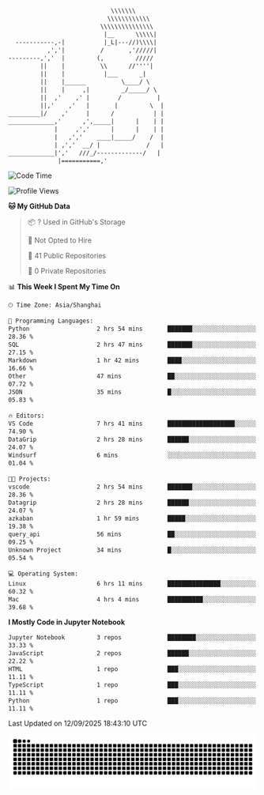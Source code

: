 ```
                             \\\\\\\
                            \\\\\\\\\\\\
                          \\\\\\\\\\\\\\\
                           |__      \\\\\|
  -----------,-|           |_L|---//)\\\\|
           ,','|          /       ,'/////|
---------,','  |         (,         /////
         ||    |          \\      //''''|
         ||    |           |___      _|
         ||    |______          \____/ \
         ||    |     ,|         _/_____/ \
         ||  ,'    ,' |        /          |
         ||,'    ,'   |       |         \  |
_________|/    ,'     |      /           | |
_____________,'      ,',_____|      |    | |
             |     ,','      |      |    | |
             |   ,','    ____|_____/    /  |
             | ,','  __/ |             /   |
_____________|','   ///_/-------------/   |
              |===========,'
```

<!--START_SECTION:waka-->
![Code Time](http://img.shields.io/badge/Code%20Time-135%20hrs%206%20mins-blue)

![Profile Views](http://img.shields.io/badge/Profile%20Views-0-blue)

**🐱 My GitHub Data** 

> 📦 ? Used in GitHub's Storage 
 > 
> 🚫 Not Opted to Hire
 > 
> 📜 41 Public Repositories 
 > 
> 🔑 0 Private Repositories 
 > 
📊 **This Week I Spent My Time On** 

```text
🕑︎ Time Zone: Asia/Shanghai

💬 Programming Languages: 
Python                   2 hrs 54 mins       ███████░░░░░░░░░░░░░░░░░░   28.36 % 
SQL                      2 hrs 47 mins       ███████░░░░░░░░░░░░░░░░░░   27.15 % 
Markdown                 1 hr 42 mins        ████░░░░░░░░░░░░░░░░░░░░░   16.66 % 
Other                    47 mins             ██░░░░░░░░░░░░░░░░░░░░░░░   07.72 % 
JSON                     35 mins             █░░░░░░░░░░░░░░░░░░░░░░░░   05.83 % 

🔥 Editors: 
VS Code                  7 hrs 41 mins       ███████████████████░░░░░░   74.90 % 
DataGrip                 2 hrs 28 mins       ██████░░░░░░░░░░░░░░░░░░░   24.07 % 
Windsurf                 6 mins              ░░░░░░░░░░░░░░░░░░░░░░░░░   01.04 % 

🐱‍💻 Projects: 
vscode                   2 hrs 54 mins       ███████░░░░░░░░░░░░░░░░░░   28.36 % 
Datagrip                 2 hrs 28 mins       ██████░░░░░░░░░░░░░░░░░░░   24.07 % 
azkaban                  1 hr 59 mins        █████░░░░░░░░░░░░░░░░░░░░   19.38 % 
query_api                56 mins             ██░░░░░░░░░░░░░░░░░░░░░░░   09.25 % 
Unknown Project          34 mins             █░░░░░░░░░░░░░░░░░░░░░░░░   05.54 % 

💻 Operating System: 
Linux                    6 hrs 11 mins       ███████████████░░░░░░░░░░   60.32 % 
Mac                      4 hrs 4 mins        ██████████░░░░░░░░░░░░░░░   39.68 % 
```

**I Mostly Code in Jupyter Notebook** 

```text
Jupyter Notebook         3 repos             ████████░░░░░░░░░░░░░░░░░   33.33 % 
JavaScript               2 repos             ██████░░░░░░░░░░░░░░░░░░░   22.22 % 
HTML                     1 repo              ███░░░░░░░░░░░░░░░░░░░░░░   11.11 % 
TypeScript               1 repo              ███░░░░░░░░░░░░░░░░░░░░░░   11.11 % 
Python                   1 repo              ███░░░░░░░░░░░░░░░░░░░░░░   11.11 % 
```




 Last Updated on 12/09/2025 18:43:10 UTC
<!--END_SECTION:waka-->

<picture>
  <source media="(prefers-color-scheme: dark)" srcset="https://raw.githubusercontent.com/yuemanly/yuemanly/output/github-contribution-grid-snake-dark.svg" />
  <source media="(prefers-color-scheme: light)" srcset="https://raw.githubusercontent.com/yuemanly/yuemanly/output/github-contribution-grid-snake.svg" />
  <img alt="github-snake" src="https://raw.githubusercontent.com/yuemanly/yuemanly/output/github-contribution-grid-snake.svg" />
</picture>
<!--
**yuemanly/yuemanly** is a ✨ _special_ ✨ repository because its `README.md` (this file) appears on your GitHub profile.

Here are some ideas to get you started:

- 🔭 I’m currently working on ...
- 🌱 I’m currently learning ...
- 👯 I’m looking to collaborate on ...
- 🤔 I’m looking for help with ...
- 💬 Ask me about ...
- 📫 How to reach me: ...
- 😄 Pronouns: ...
- ⚡ Fun fact: ...
-->

